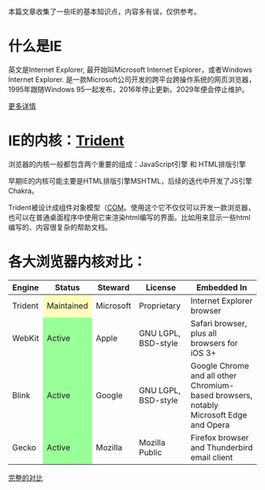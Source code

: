本篇文章收集了一些IE的基本知识点，内容多有误，仅供参考。

# 什么是IE
	
英文是Internet Explorer, 最开始叫Microsoft Internet Explorer，或者Windows Internet Explorer. 是一款Microsoft公司开发的跨平台跨操作系统的网页浏览器，1995年跟随Windows 95一起发布，2016年停止更新。2029年便会停止维护。

[更多详情](https://en.wikipedia.org/wiki/Internet_Explorer)

# IE的内核：[Trident](https://en.wikipedia.org/wiki/Trident_(software))

浏览器的内核一般都包含两个重要的组成：JavaScript引擎 和 HTML排版引擎

早期IE的内核可能主要是HTML排版引擎MSHTML，后续的迭代中开发了JS引擎Chakra。 

Trident被设计成组件对象模型（[COM](https://en.wikipedia.org/wiki/Component_Object_Model)。使用这个它不仅仅可以开发一款浏览器，也可以在普通桌面程序中使用它来渲染html编写的界面。比如用来显示一些html编写的、内容很复杂的帮助文档。

# 各大浏览器内核对比：
<table>
	<thead>
		<tr>
			<th>Engine</th>
			<th>Status</th>
      <th>Steward</th>
      <th>License</th>
      <th>Embedded In</th>
		</tr>
	</thead>
	<tbody>
    <tr>
			<td>Trident</td>
			<td style="background-color: #FFB">	Maintained</td>
      <td>Microsoft</td>
      <td>Proprietary</td>
      <td>Internet Explorer browser</td>
		</tr>
  	<tr>
			<td>WebKit</td>
			<td style="background-color: #9F9">Active</td>
      <td>Apple</td>
      <td>GNU LGPL, BSD-style</td>
      <td>Safari browser, plus all browsers for iOS 3+</td>
		</tr>
    <tr>
			<td>Blink</td>
			<td style="background-color: #9F9">Active</td>
      <td>Google</td>
      <td>GNU LGPL, BSD-style</td>
      <td>Google Chrome and all other Chromium-based browsers, notably Microsoft Edge and Opera</td>
		</tr>
    <tr>
			<td>Gecko</td>
			<td style="background-color: #9F9">Active</td>
      <td>Mozilla</td>
      <td>Mozilla Public</td>
      <td>Firefox browser and Thunderbird email client</td>
		</tr>
  </tbody>
</table>

[完整的对比](https://en.wikipedia.org/wiki/Comparison_of_browser_engines)

